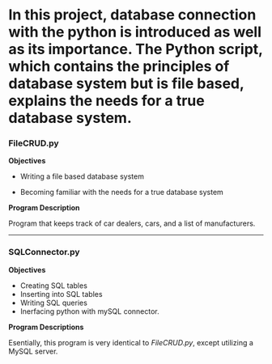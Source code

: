 # In this project, database connection with the python is introduced as well as its importance. The Python script, which contains the principles of database system but is file based, explains the needs for a true database system.

### FileCRUD.py
 
**Objectives**

* Writing a file based database system

* Becoming familiar with the needs for a true database system 

**Program Description**

Program that keeps track of car dealers, cars, and a list of manufacturers.

---

### SQLConnector.py

**Objectives**

* Creating SQL tables
* Inserting into SQL tables
* Writing SQL queries
* Inerfacing python with mySQL connector. 

**Program Descriptions**

Esentially, this program is very identical to *FileCRUD.py*, except utilizing a MySQL server. 
